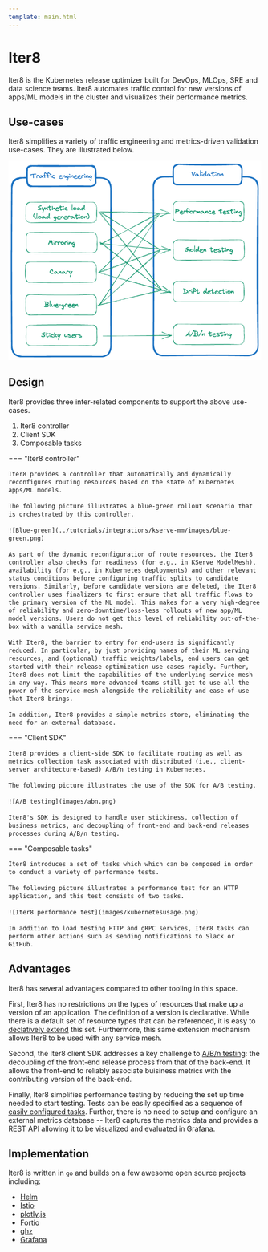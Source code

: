 ```yaml
---
template: main.html
---
```


# Iter8
Iter8 is the Kubernetes release optimizer built for DevOps, MLOps, SRE and data science teams. Iter8 automates traffic control for new versions of apps/ML models in the cluster and visualizes their performance metrics.

## Use-cases

Iter8 simplifies a variety of traffic engineering and metrics-driven validation use-cases. They are illustrated below.

![Iter8 use-cases](images/iter8usecases.png)

## Design

Iter8 provides three inter-related components to support the above use-cases.

1. Iter8 controller
2. Client SDK
3. Composable tasks

=== "Iter8 controller"

    Iter8 provides a controller that automatically and dynamically reconfigures routing resources based on the state of Kubernetes apps/ML models. 
    
    The following picture illustrates a blue-green rollout scenario that is orchestrated by this controller.

    ![Blue-green](../tutorials/integrations/kserve-mm/images/blue-green.png)
    
    As part of the dynamic reconfiguration of route resources, the Iter8 controller also checks for readiness (for e.g., in KServe ModelMesh), availability (for e.g., in Kubernetes deployments) and other relevant status conditions before configuring traffic splits to candidate versions. Similarly, before candidate versions are deleted, the Iter8 controller uses finalizers to first ensure that all traffic flows to the primary version of the ML model. This makes for a very high-degree of reliability and zero-downtime/loss-less rollouts of new app/ML model versions. Users do not get this level of reliability out-of-the-box with a vanilla service mesh.

    With Iter8, the barrier to entry for end-users is significantly reduced. In particular, by just providing names of their ML serving resources, and (optional) traffic weights/labels, end users can get started with their release optimization use cases rapidly. Further, Iter8 does not limit the capabilities of the underlying service mesh in any way. This means more advanced teams still get to use all the power of the service-mesh alongside the reliability and ease-of-use that Iter8 brings.

    In addition, Iter8 provides a simple metrics store, eliminating the need for an external database.

=== "Client SDK"

    Iter8 provides a client-side SDK to facilitate routing as well as metrics collection task associated with distributed (i.e., client-server architecture-based) A/B/n testing in Kubernetes. 
    
    The following picture illustrates the use of the SDK for A/B testing.

    ![A/B testing](images/abn.png)

    Iter8's SDK is designed to handle user stickiness, collection of business metrics, and decoupling of front-end and back-end releases processes during A/B/n testing.

=== "Composable tasks"

    Iter8 introduces a set of tasks which which can be composed in order to conduct a variety of performance tests.
    
    The following picture illustrates a performance test for an HTTP application, and this test consists of two tasks.

    ![Iter8 performance test](images/kubernetesusage.png)

    In addition to load testing HTTP and gRPC services, Iter8 tasks can perform other actions such as sending notifications to Slack or GitHub.

## Advantages
Iter8 has several advantages compared to other tooling in this space. 

First, Iter8 has no restrictions on the types of resources that make up a version of an application. The definition of a version is declarative. While there is a default set of resource types that can be referenced, it is easy to [declatively extend](../user-guide/topics/extensions.md) this set. Furthermore, this same extension mechanism allows Iter8 to be used with any service mesh.

Second, the Iter8 client SDK addresses a key challenge to [A/B/n testing](../user-guide/topics/ab_testing.md): the decoupling of the front-end release process from that of the back-end. It allows the front-end to reliably associate buisiness metrics with the contributing version of the back-end.

Finally, Iter8 simplifies performance testing by reducing the set up time needed to start testing. Tests can be easily specified as a sequence of [easily configured tasks](../user-guide/topics/parameters.md). Further, there is no need to setup and configure an external metrics database -- Iter8 captures the metrics data and provides a REST API allowing it to be visualized and evaluated in Grafana.

## Implementation
Iter8 is written in `go` and builds on a few awesome open source projects including:

- [Helm](https://helm.sh)
- [Istio](https://istio.io)
- [plotly.js](https://github.com/plotly/plotly.js)
- [Fortio](https://github.com/fortio/fortio)
- [ghz](https://ghz.sh)
- [Grafana](https://grafana.com/)